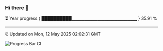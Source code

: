 ### Hi there 👋

⏳ Year progress { ██████████▁▁▁▁▁▁▁▁▁▁▁▁▁▁▁▁▁▁▁▁ } 35.91 %

---

⏰ Updated on Mon, 12 May 2025 02:02:31 GMT

![Progress Bar CI](https://github.com/ZhaoGui/ZhaoGui/workflows/Progress%20Bar%20CI/badge.svg)
